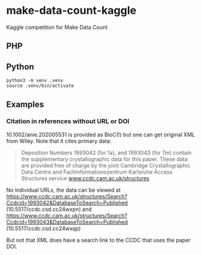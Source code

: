 # make-data-count-kaggle
Kaggle competition for Make Data Count

## PHP

## Python

```
python3 -m venv .venv 
source .venv/bin/activate
```

## Examples

### Citation in references without URL or DOI

10.1002/anie.202005531 is provided as BioC(!) but one can get original XML from Wiley. Note that it cites primary data:

> Deposition Numbers 1993042 (for 1a), and 1993043 (for 7m) contain the supplementary crystallographic data for this paper. These data are provided free of charge by the joint Cambridge Crystallographic Data Centre and Fachinformationszentrum Karlsruhe Access Structures service www.ccdc.cam.ac.uk/structures

No individual URLs, the data can be viewed at https://www.ccdc.cam.ac.uk/structures/Search?Ccdcid=1993042&DatabaseToSearch=Published (10.5517/ccdc.csd.cc24wxpn) and https://www.ccdc.cam.ac.uk/structures/Search?Ccdcid=1993043&DatabaseToSearch=Published (10.5517/ccdc.csd.cc24wxqp)

But not that XML does have a search link to the CCDC that uses the paper DOI.


   

